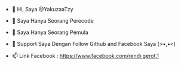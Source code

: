 - 👋 Hi, Saya @YakuzaaTzy

- 👀 Saya Hanya Seorang Perecode
- 🌱 Saya Hanya Seorang Pemula
- 💞️ Support Saya Dengan Follow Github and Facebook Saya (>•,•<)
- 📫 Link Facebook : https://www.facebook.com/rendi.gerot.1
<!---
YakuzaaTzy/YakuzaaTzy is a ✨ special ✨ repository because its `README.md` (this file) appears on your GitHub profile.
You can click the Preview link to take a look at your changes.
--->
